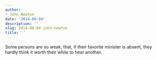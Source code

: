 ```yaml
---
author:
- John Newton
date: '2014-06-04'
description: ''
slug: 2014-06-04-john-newton
title: ''
---
```

Some persons are so weak, that, if their favorite minister is absent, they hardly think it worth their while to hear another.



